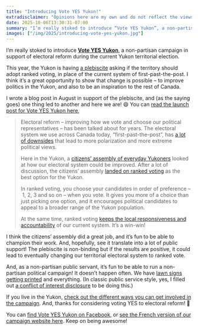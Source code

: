```yaml
---
title: "Introducing Vote YES Yukon!"
extradisclaimer: "Opinions here are my own and do not reflect the views of my employer. This campaign is not affiliated with any Yukon political party or other organization."
date: 2025-10-06T13:30:31-07:00
summary: "I’m really stoked to introduce “Vote YES Yukon”, a non-partisan campaign in support of electoral reform during the current Yukon territorial election. This year, the Yukon is having a plebiscite asking if the territory should adopt ranked voting, in place of the current system of first-past-the-post. I think it’s a great opportunity to show that change is possible – to improve politics in the Yukon, and also to be an inspiration to the rest of Canada."
images: ["/img/2025/introducing-vote-yes-yukon.jpg"]
---
```


I’m really stoked to introduce **[Vote YES Yukon](https://voteyesyukon.ca/)**, a non-partisan campaign in support of electoral reform during the current Yukon territorial election.

This year, the Yukon is having [a plebiscite](https://electionsyukon.ca/en/plebiscite) asking if the territory should adopt ranked voting, in place of the current system of first-past-the-post. I think it’s a great opportunity to show that change is possible – to improve politics in the Yukon, and also to be an inspiration to the rest of Canada.

I wrote a blog post in August in support of the plebiscite, and (as the saying goes) one thing led to another and here we are! 😄 You can [read the launch post for Vote YES Yukon here](https://voteyesyukon.ca/blog/introducing-vote-yes-yukon/),

> Electoral reform – improving how we vote and choose our political representatives – has been talked about for years. The electoral system we use across Canada today, “first-past-the-post”, has [a lot of downsides](https://sboots.ca/2025/08/20/in-support-of-the-yukon-electoral-reform-plebiscite/#what-s-happening) that lead to more polarization and more extreme political views.
> 
> Here in the Yukon, a [citizens’ assembly of everyday Yukoners](https://www.yukoncitizensassembly.ca/) looked at how our electoral system could be improved. After a lot of discussion, the citizens’ assembly [landed on ranked voting](https://www.yukoncitizensassembly.ca/ycaer-final-report-october-2024/) as the best option for the Yukon.
> 
> In ranked voting, you choose your candidates in order of preference – 1, 2, 3 and so on – when you vote. It gives you more of a choice than just picking one option, and it encourages political candidates to appeal to a broader range of the Yukon population.
> 
> At the same time, ranked voting [keeps the local responsiveness and accountability](/#create-better-political-outcomes) of our current system. It’s a win-win!

I think the citizens’ assembly did a great job, and it’s fun to be able to champion their work. And, hopefully, see it translate into a lot of public support! The plebiscite is non-binding but if the results are positive, it could lead to eventually changing our territorial electoral system to ranked vote.

And, as a non-partisan public servant, it’s fun to be able to run a non-partisan political campaign! It doesn’t happen often. We have [lawn signs getting printed](https://voteyesyukon.ca/#support-the-vote-yes-yukon-campaign) and everything. (In classic public service style, yes, I filled out [a conflict of interest disclosure](https://yukon.ca/en/human-resource-policy-conflict-interest) to be doing this.)

If you live in the Yukon, [check out the different ways you can get involved in the campaign](https://voteyesyukon.ca/#support-the-vote-yes-yukon-campaign). And, thanks for considering voting YES to electoral reform! 🎉

You can [find Vote YES Yukon on Facebook](https://www.facebook.com/people/Vote-Yes-Yukon-Votez-oui-Yukon/61581300344433/), or [see the French version of our campaign website here](https://votezouiyukon.ca/). Keep on being awesome!


